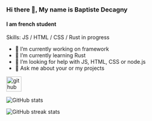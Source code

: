 ### Hi there 👋, My name is Baptiste Decagny
#### I am french student

Skills: JS / HTML / CSS / Rust in progress

- 🔭 I’m currently working on framework 
- 🌱 I’m currently learning Rust 
- 🤔 I’m looking for help with JS, HTML, CSS or node.js 
- 💬 Ask me about your or my projects 


[<img src='https://cdn.jsdelivr.net/npm/simple-icons@3.0.1/icons/github.svg' alt='github' height='40'>](https://github.com/baptistedecgny)  

![GitHub stats](https://github-readme-stats.vercel.app/api?username=baptistedecgny&show_icons=true)  

![GitHub streak stats](https://streak-stats.demolab.com/?user=baptistedecgny)  

